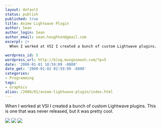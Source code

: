 ```yaml
---
layout: default
status: publish
published: true
title: Anime Lightwave Plugin
author: Sean
author_login: Sean
author_email: sean.houghton@gmail.com
excerpt: |+
  When I worked at VSI I created a bunch of custom Lightwave plugins.  This is one that was never released, but it was pretty cool.

wordpress_id: 5
wordpress_url: http://blog.mungosmash.com/?p=5
date: '2000-01-01 18:59:09 -0800'
date_gmt: '2000-01-02 02:59:09 -0800'
categories:
- Programming
tags:
- Graphics
alias: /2000/01/anime-lightwave-plugin/index.html
---
```

When I worked at VSI I created a bunch of custom Lightwave plugins.  This is one that was never released, but it was pretty cool.

![]({{site.url_root}}/media/2000/01/1108607942_anime_pic1.jpg)
![]({{site.url_root}}/media/2000/01/1108608028_anime_pic2.jpg)
![]({{site.url_root}}/media/2000/01/1108608043_anime_pic3.jpg)
